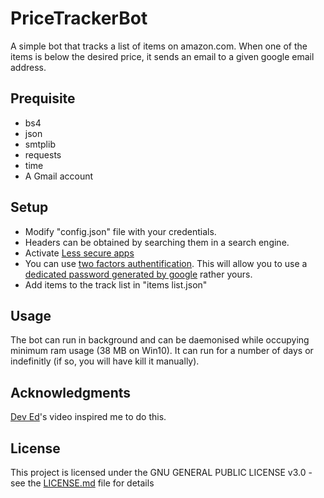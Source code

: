 # PriceTrackerBot
A simple bot that tracks a list of items on amazon.com. When one of the items is below the desired price, it sends an email to a given google email address.

## Prequisite
* bs4
* json
* smtplib
* requests
* time
* A Gmail account

## Setup
* Modify "config.json" file with your credentials. 
* Headers can be obtained by searching them in a search engine.
* Activate [Less secure apps](https://myaccount.google.com/lesssecureapps)
* You can use [two factors authentification](https://www.google.com/landing/2step/). This will allow you to use a [dedicated password generated by google](https://accounts.google.com/signin/v2/sl/pwd?service=accountsettings&passive=1209600&osid=1&continue=https%3A%2F%2Fmyaccount.google.com%2Fapppasswords&followup=https%3A%2F%2Fmyaccount.google.com%2Fapppasswords&rart=ANgoxce9uCCYPtNg20SkConOQLlKpizmWGdoyl8hDrhbk7hIfiGv9pn5Kd5r-uWBju-1GI9nbW8kaPE1CU2vgA3nlYBdyWa03A&authuser=0&csig=AF-SEnYrZx1EbFA1bOB2%3A1568231226&flowName=GlifWebSignIn&flowEntry=ServiceLogin) rather yours.
* Add items to the track list in "items list.json"

## Usage
The bot can run in background and can be daemonised while occupying minimum ram usage (38 MB on Win10). It can run for a number of days or indefinitly (if so, you will have kill it manually).

## Acknowledgments
[Dev Ed](https://www.youtube.com/watch?v=Bg9r_yLk7VY)'s video inspired me to do this. 

## License
This project is licensed under the GNU GENERAL PUBLIC LICENSE v3.0 - see the [LICENSE.md](LICENSE.md) file for details
